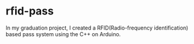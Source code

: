 # rfid-pass
In my graduation project, I created a RFID(Radio-frequency identification) based pass system using the C++ on Arduino.
